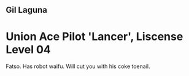 ## Gil Laguna
# Union Ace Pilot 'Lancer', Liscense Level 04
Fatso. Has robot waifu. Will cut you with his coke toenail.
